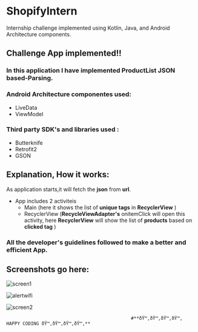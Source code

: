 # ShopifyIntern
Internship challenge implemented using Kotlin, Java, and Android Architecture components.
## Challenge App implemented!!
### In this application I have implemented **ProductList JSON based-Parsing.** 
### Android Architecture componentes used:
* LiveData
* ViewModel
### Third party SDK's and libraries used : 
* Butterknife
* Retrofit2
* GSON
## Explanation, How it works:
As application starts,it will fetch the **json** from **url**.
* App includes 2 activiteis
   * Main (here it shows the list of **unique tags** in **RecyclerView** )
   * RecyclerView (**RecycleViewAdapter's** onitemClick will open this activity, here **RecyclerView** will show the list of **products** based on **clicked tag** )

### All the developer's guidelines followed to make a better and efficient App.

## Screenshots go here:

![screen1](https://user-images.githubusercontent.com/8358882/45604210-2ea2fd00-ba00-11e8-99a6-4acdb5001b1d.png)

![alertwifi](https://user-images.githubusercontent.com/8358882/45258950-14c64200-b390-11e8-816c-b3fa72a395ef.png)

![screen2](https://user-images.githubusercontent.com/8358882/45258951-14c64200-b390-11e8-8e19-f998b3f66d50.png)


                                                  #**ðŸ™‚ðŸ™‚ðŸ™‚ðŸ™‚ HAPPY CODING ðŸ™‚ðŸ™‚ðŸ™‚ðŸ™‚** 
